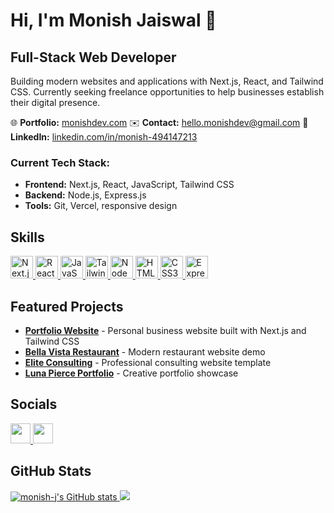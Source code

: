 # Hi, I'm Monish Jaiswal 👋

## Full-Stack Web Developer

Building modern websites and applications with Next.js, React, and Tailwind CSS. 
Currently seeking freelance opportunities to help businesses establish their digital presence.

🌐 **Portfolio:** [monishdev.com](https://monishdev.com)
✉️ **Contact:** [hello.monishdev@gmail.com](mailto:hello.monishdev@gmail.com)
💼 **LinkedIn:** [linkedin.com/in/monish-494147213](https://linkedin.com/in/monish-494147213)

### Current Tech Stack:
- **Frontend:** Next.js, React, JavaScript, Tailwind CSS  
- **Backend:** Node.js, Express.js  
- **Tools:** Git, Vercel, responsive design  

## Skills

<p align="left">
  <a href="https://nextjs.org/" target="_blank" rel="noreferrer">
    <img src="https://raw.githubusercontent.com/danielcranney/readme-generator/main/public/icons/skills/nextjs-colored.svg" width="36" height="36" alt="Next.js" />
  </a>
  <a href="https://reactjs.org/" target="_blank" rel="noreferrer">
    <img src="https://raw.githubusercontent.com/danielcranney/readme-generator/main/public/icons/skills/react-colored.svg" width="36" height="36" alt="React" />
  </a>
  <a href="https://developer.mozilla.org/en-US/docs/Web/JavaScript" target="_blank" rel="noreferrer">
    <img src="https://raw.githubusercontent.com/danielcranney/readme-generator/main/public/icons/skills/javascript-colored.svg" width="36" height="36" alt="JavaScript" />
  </a>
  <a href="https://tailwindcss.com/" target="_blank" rel="noreferrer">
    <img src="https://raw.githubusercontent.com/danielcranney/readme-generator/main/public/icons/skills/tailwindcss-colored.svg" width="36" height="36" alt="Tailwind CSS" />
  </a>
  <a href="https://nodejs.org/en/" target="_blank" rel="noreferrer">
    <img src="https://raw.githubusercontent.com/danielcranney/readme-generator/main/public/icons/skills/nodejs-colored.svg" width="36" height="36" alt="NodeJS" />
  </a>
  <a href="https://developer.mozilla.org/en-US/docs/Glossary/HTML5" target="_blank" rel="noreferrer">
    <img src="https://raw.githubusercontent.com/danielcranney/readme-generator/main/public/icons/skills/html5-colored.svg" width="36" height="36" alt="HTML5" />
  </a>
  <a href="https://www.w3.org/TR/CSS/#css" target="_blank" rel="noreferrer">
    <img src="https://raw.githubusercontent.com/danielcranney/readme-generator/main/public/icons/skills/css3-colored.svg" width="36" height="36" alt="CSS3" />
  </a>
  <a href="https://expressjs.com/" target="_blank" rel="noreferrer">
    <img src="https://raw.githubusercontent.com/danielcranney/readme-generator/main/public/icons/skills/express-colored.svg" width="36" height="36" alt="ExpressJS" />
  </a>
</p>

## Featured Projects

- **[Portfolio Website](https://monishdev.com)** - Personal business website built with Next.js and Tailwind CSS
- **[Bella Vista Restaurant](https://bella-vista-restaurant-9cal.vercel.app/)** - Modern restaurant website demo
- **[Elite Consulting](https://elite-consulting-hjt8.vercel.app/)** - Professional consulting website template
- **[Luna Pierce Portfolio](https://luna-pierce.vercel.app/)** - Creative portfolio showcase

## Socials

<p align="left">
  <a href="https://www.github.com/monish-j" target="_blank" rel="noreferrer">
    <picture>
      <source media="(prefers-color-scheme: dark)" srcset="https://raw.githubusercontent.com/danielcranney/readme-generator/main/public/icons/socials/github-dark.svg" />
      <source media="(prefers-color-scheme: light)" srcset="https://raw.githubusercontent.com/danielcranney/readme-generator/main/public/icons/socials/github.svg" />
      <img src="https://raw.githubusercontent.com/danielcranney/readme-generator/main/public/icons/socials/github.svg" width="32" height="32" />
    </picture>
  </a>
  <a href="https://www.linkedin.com/in/monish-494147213" target="_blank" rel="noreferrer">
    <img src="https://raw.githubusercontent.com/danielcranney/readme-generator/main/public/icons/socials/linkedin.svg" width="32" height="32" />
  </a>
</p>

## GitHub Stats

<a href="http://www.github.com/monish-j">
  <img src="https://github-readme-stats.vercel.app/api?username=monish-j&show_icons=true&hide=&count_private=true&title_color=0891b2&text_color=ffffff&icon_color=0891b2&bg_color=1c1917&hide_border=true&show_icons=true" alt="monish-j's GitHub stats" />
</a>

<a href="http://www.github.com/monish-j">
  <img src="https://github-readme-streak-stats.herokuapp.com/?user=monish-j&stroke=ffffff&background=1c1917&ring=0891b2&fire=0891b2&currStreakNum=ffffff&currStreakLabel=0891b2&sideNums=ffffff&sideLabels=ffffff&dates=ffffff&hide_border=true" />
</a>
